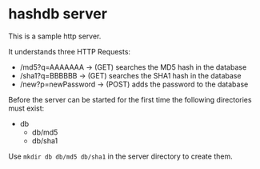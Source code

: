 hashdb server
=============

This is a sample http server.

It understands three HTTP Requests:
  - /md5?q=AAAAAAA      -> (GET) searches the MD5 hash in the database
  - /sha1?q=BBBBBB      -> (GET) searches the SHA1 hash in the database
  - /new?p=newPassword  -> (POST) adds the password to the database

Before the server can be started for the first time the following 
directories must exist:
  - db
    - db/md5
    - db/sha1

Use `mkdir db db/md5 db/sha1` in the server directory to create them.

